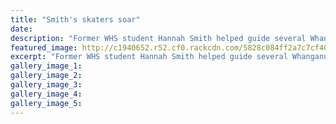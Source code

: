 ```yaml
---
title: "Smith's skaters soar"
date: 
description: "Former WHS student Hannah Smith helped guide several Whanganui artistic skaters to medals at the Central Districts league last weekend, Wanganui Chronicle article on 11/11/16..."
featured_image: http://c1940652.r52.cf0.rackcdn.com/5828c084ff2a7c7cf4000104/Ex-Hannah-Smith-artistic-skater-chron-11-Nov-16.jpg
excerpt: "Former WHS student Hannah Smith helped guide several Whanganui artistic skaters to medals at the Central Districts league last weekend."
gallery_image_1: 
gallery_image_2: 
gallery_image_3: 
gallery_image_4: 
gallery_image_5: 
---
```

